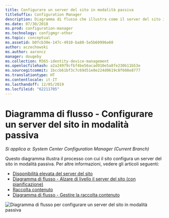 ```yaml
---
title: Configurare un server del sito in modalità passiva
titleSuffix: Configuration Manager
description: Diagramma di flusso che illustra come il server del sito in modalità passiva viene configurato in Configuration Manager.
ms.date: 07/30/2018
ms.prod: configuration-manager
ms.technology: configmgr-other
ms.topic: conceptual
ms.assetid: b0fcb30e-147c-4910-ba88-5e5b60996e60
author: aczechowski
ms.author: aaroncz
manager: dougeby
ms.collection: M365-identity-device-management
ms.openlocfilehash: a2a24979cfbf4be56acad910e5a8fe230b11b53e
ms.sourcegitcommit: 1bccb61bf3c7c69d51e0e224d0619c8f608e8777
ms.translationtype: HT
ms.contentlocale: it-IT
ms.lasthandoff: 12/05/2019
ms.locfileid: "62211705"
---
```

# <a name="flowchart---set-up-a-site-server-in-passive-mode"></a>Diagramma di flusso - Configurare un server del sito in modalità passiva

*Si applica a: System Center Configuration Manager (Current Branch)*

Questo diagramma illustra il processo con cui il sito configura un server del sito in modalità passiva. Per altre informazioni, vedere gli articoli seguenti:  
- [Disponibilità elevata del server del sito](/sccm/core/servers/deploy/configure/site-server-high-availability)
- [Diagramma di flusso - Alzare di livello il server del sito (con pianificazione)](/sccm/core/servers/deploy/configure/promote-site-server-flowchart)
- [Raccolta contenuto](/sccm/core/plan-design/hierarchy/the-content-library)
- [Diagramma di flusso - Gestire la raccolta contenuto](/sccm/core/plan-design/hierarchy/manage-content-library-flowchart)


![Diagramma di flusso per configurare un server del sito in modalità passiva](media/passive-site-server-setup.png)
